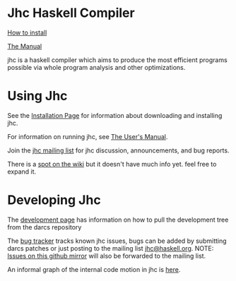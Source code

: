 # Jhc Haskell Compiler

[How to install](http://repetae.net/computer/jhc/building.shtml)

[The Manual](http://repetae.net/computer/jhc/manual.html)

jhc is a haskell compiler which aims to produce the most efficient programs possible via whole program analysis and other optimizations.

# Using Jhc

See the [Installation Page](http://repetae.net/computer/jhc/building.shtml) for information about downloading and installing jhc.

For information on running jhc, see [The User's Manual](http://repetae.net/computer/jhc/manual.html).

Join the [jhc mailing list](http://www.haskell.org/mailman/listinfo/jhc) for jhc discussion, announcements, and bug reports.

There is a [spot on the wiki](http://haskell.org/haskellwiki/Jhc) but it doesn't have much info yet. feel free to expand it.

# Developing Jhc

The [development page](http://repetae.net/computer/jhc/development.shtml) has information on how to pull the development tree from the darcs repository

The [bug tracker](http://repetae.net/computer/jhc/bug) tracks known jhc issues, bugs can be added by submitting darcs patches or just posting to the mailing list jhc@haskell.org. NOTE: [Issues on this github mirror](https://github.com/jimcrayne/jhc/issues) will also be forwarded to the mailing list.

An informal graph of the internal code motion in jhc is [here](http://repetae.net/computer/jhc/big-picture.pdf).

